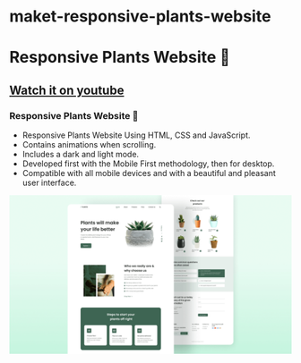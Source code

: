 # maket-responsive-plants-website

# Responsive Plants Website 🎍

## [Watch it on youtube](https://youtu.be/lpzExNZDizI)

### Responsive Plants Website 🎍

- Responsive Plants Website Using HTML, CSS and JavaScript.
- Contains animations when scrolling.
- Includes a dark and light mode.
- Developed first with the Mobile First methodology, then for desktop.
- Compatible with all mobile devices and with a beautiful and pleasant user interface.

![plants website](/preview.png)
